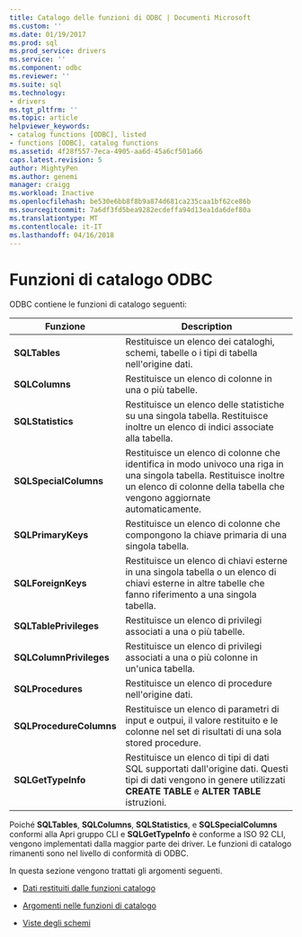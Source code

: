 ```yaml
---
title: Catalogo delle funzioni di ODBC | Documenti Microsoft
ms.custom: ''
ms.date: 01/19/2017
ms.prod: sql
ms.prod_service: drivers
ms.service: ''
ms.component: odbc
ms.reviewer: ''
ms.suite: sql
ms.technology:
- drivers
ms.tgt_pltfrm: ''
ms.topic: article
helpviewer_keywords:
- catalog functions [ODBC], listed
- functions [ODBC], catalog functions
ms.assetid: 4f28f557-7eca-4905-aa6d-45a6cf501a66
caps.latest.revision: 5
author: MightyPen
ms.author: genemi
manager: craigg
ms.workload: Inactive
ms.openlocfilehash: be530e6bb8f8b9a874d681ca235caa1bf62ce86b
ms.sourcegitcommit: 7a6df3fd5bea9282ecdeffa94d13ea1da6def80a
ms.translationtype: MT
ms.contentlocale: it-IT
ms.lasthandoff: 04/16/2018
---
```

# <a name="catalog-functions-in-odbc"></a>Funzioni di catalogo ODBC
ODBC contiene le funzioni di catalogo seguenti:  
  
|Funzione|Description|  
|--------------|-----------------|  
|**SQLTables**|Restituisce un elenco dei cataloghi, schemi, tabelle o i tipi di tabella nell'origine dati.|  
|**SQLColumns**|Restituisce un elenco di colonne in una o più tabelle.|  
|**SQLStatistics**|Restituisce un elenco delle statistiche su una singola tabella. Restituisce inoltre un elenco di indici associate alla tabella.|  
|**SQLSpecialColumns**|Restituisce un elenco di colonne che identifica in modo univoco una riga in una singola tabella. Restituisce inoltre un elenco di colonne della tabella che vengono aggiornate automaticamente.|  
|**SQLPrimaryKeys**|Restituisce un elenco di colonne che compongono la chiave primaria di una singola tabella.|  
|**SQLForeignKeys**|Restituisce un elenco di chiavi esterne in una singola tabella o un elenco di chiavi esterne in altre tabelle che fanno riferimento a una singola tabella.|  
|**SQLTablePrivileges**|Restituisce un elenco di privilegi associati a una o più tabelle.|  
|**SQLColumnPrivileges**|Restituisce un elenco di privilegi associati a una o più colonne in un'unica tabella.|  
|**SQLProcedures**|Restituisce un elenco di procedure nell'origine dati.|  
|**SQLProcedureColumns**|Restituisce un elenco di parametri di input e outpui, il valore restituito e le colonne nel set di risultati di una sola stored procedure.|  
|**SQLGetTypeInfo**|Restituisce un elenco di tipi di dati SQL supportati dall'origine dati. Questi tipi di dati vengono in genere utilizzati **CREATE TABLE** e **ALTER TABLE** istruzioni.|  
  
 Poiché **SQLTables**, **SQLColumns**, **SQLStatistics**, e **SQLSpecialColumns** conformi alla Apri gruppo CLI e **SQLGetTypeInfo** è conforme a ISO 92 CLI, vengono implementati dalla maggior parte dei driver. Le funzioni di catalogo rimanenti sono nel livello di conformità di ODBC.  
  
 In questa sezione vengono trattati gli argomenti seguenti.  
  
-   [Dati restituiti dalle funzioni catalogo](../../../odbc/reference/develop-app/data-returned-by-catalog-functions.md)  
  
-   [Argomenti nelle funzioni di catalogo](../../../odbc/reference/develop-app/arguments-in-catalog-functions.md)  
  
-   [Viste degli schemi](../../../odbc/reference/develop-app/schema-views.md)
